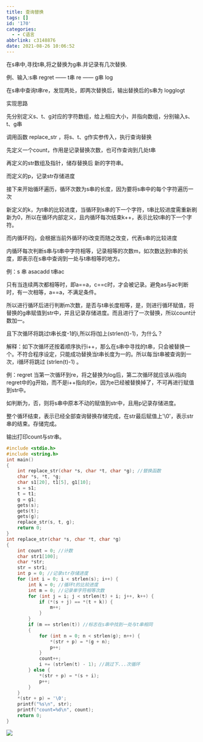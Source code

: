 ```yaml
---
title: 查询替换
tags: []
id: '170'
categories:
  - - C语言
abbrlink: c3148876
date: 2021-08-26 10:06:52
---
```


在s串中,寻找t串,将之替换为g串.并记录有几次替换.

例、输入:s串 regret —— t串 re —— g串 log

在s串中查询t串re，发现两处，即两次替换后，输出替换后的s串为 logglogt

实现思路

先分别定义s、t、g对应的字符数组，给上相应大小，并指向数组，分别输入s、t、g串

调用函数 replace\_str ，将s、t、g作实参传入，执行查询替换

先定义一个count，作用是记录替换次数，也可作查询到几处t串

再定义的str数组及指针，储存替换后 新的字符串。

而定义的p，记录str存储进度

接下来开始循环遍历，循环次数为s串的长度，因为要将s串中的每个字符遍历一次

新定义的k，为t串的比较进度，当循环到s串的下一个字符，t串比较进度需重新刷新为0，所以在循环内部定义，且内循环每次结束k++，表示比较t串的下一个字符。

而内循环的j，会根据当前外循环的i改变而随之改变，代表s串的比较进度

内循环每次判断s串与t串中字符相等，记录相等的次数m，如次数达到t串的长度，即表示在s串中查询到一处与t串相等的地方。

例：s 串 asacadd t串ac

只有当连续两次都相等时，即a==a，c==c时，才会被记录。避免as与ac判断时，有一次相等，a==a，不满足条件。

所以进行循环后进行判断m次数，是否与t串长度相等，是，则进行循环赋值，将替换的g串赋值到str中，并且记录存储进度。而且进行了一次替换，所以count计数加一。

且下次循环将跳过t串长度-1的i,所以将i加上(strlen(t)-1)，为什么？

解释：如下次循环还按着顺序执行i++，那么在s串中寻找的t串，只会被替换一个。不符合程序设定，只能成功替换当t串长度为一的。所以每当t串被查询到一次，i循环将跳过 (strlen(t)-1) 。

例：regret 当第一次循环到re，将之替换为log后，第二次循环就应该从i指向regret中的g开始，而不是i++指向的e，因为e已经被替换掉了，不可再进行赋值到str中。

如判断为，否，则将s串中原本不动的赋值到str中，且用p记录存储进度。

整个循环结束，表示已经全部查询替换存储完成，在str最后赋值上'\\0'，表示str串的结束。存储完成。

输出打印count与str串。

```c
#include <stdio.h>
#include <string.h>
int main()
{
    int replace_str(char *s, char *t, char *g); //替换函数
    char *s, *t, *g;
    char s1[20], t1[5], g1[10];
    s = s1;
    t = t1;
    g = g1;
    gets(s);
    gets(t);
    gets(g);
    replace_str(s, t, g);
    return 0;
}
int replace_str(char *s, char *t, char *g)
{
    int count = 0; //计数
    char str1[100];
    char *str;
    str = str1;
    int p = 0; //记录str存储进度
    for (int i = 0; i < strlen(s); i++) {
        int k = 0; //循环t的比较进度
        int m = 0; //记录单字符相等次数
        for (int j = i; j < strlen(t) + i; j++, k++) {
            if (*(s + j) == *(t + k)) {
                m++;
            }
        }
        if (m == strlen(t)) //标志在s串中找到一处与t串相同
        {
            for (int n = 0; n < strlen(g); n++) {
                *(str + p) = *(g + n);
                p++;
            }
            count++;
            i += (strlen(t) - 1); //跳过下...次循环
        } else {
            *(str + p) = *(s + i);
            p++;
        }
    }
    *(str + p) = '\0';
    printf("%s\n", str);
    printf("count=%d\n", count);
    return 0;
}
```

![](http://47.101.172.219/wp-content/uploads/2021/08/图片-22.png)